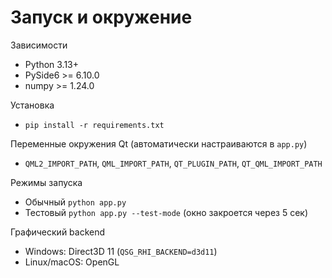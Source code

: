 # Запуск и окружение

Зависимости
- Python 3.13+
- PySide6 >= 6.10.0
- numpy >= 1.24.0

Установка
- `pip install -r requirements.txt`

Переменные окружения Qt (автоматически настраиваются в `app.py`)
- `QML2_IMPORT_PATH`, `QML_IMPORT_PATH`, `QT_PLUGIN_PATH`, `QT_QML_IMPORT_PATH`

Режимы запуска
- Обычный `python app.py`
- Тестовый `python app.py --test-mode` (окно закроется через 5 сек)

Графический backend
- Windows: Direct3D 11 (`QSG_RHI_BACKEND=d3d11`)
- Linux/macOS: OpenGL
